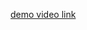 [demo video link](https://drive.google.com/file/d/1kzvQv7nvypUWGlaQCli1VoayTssmnDjX/view?usp=drivesdk)
